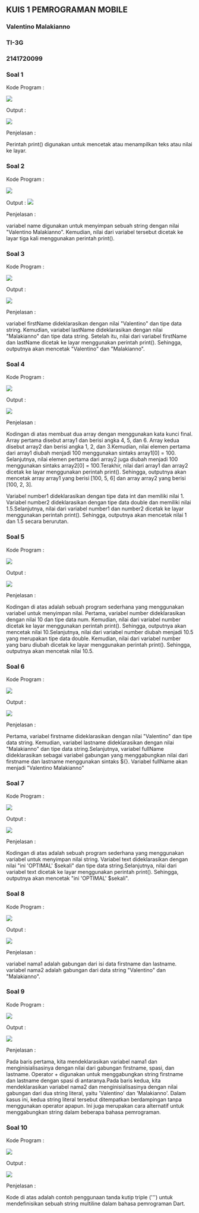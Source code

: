 ## KUIS 1 PEMROGRAMAN MOBILE

### Valentino Malakianno
### TI-3G
### 2141720099

### Soal 1
Kode Program :

![](ss_kuis/s1.png)

Output :

![](ss_kuis/j1.png)

Penjelasan :

Perintah print() digunakan untuk mencetak atau menampilkan teks atau nilai ke layar.

### Soal 2
Kode Program :

![](ss_kuis/s2.png)

Output : 
![](ss_kuis/j2.png)

Penjelasan : 

variabel name digunakan untuk menyimpan sebuah string dengan nilai "Valentino Malakianno". Kemudian, nilai dari variabel tersebut dicetak ke layar tiga kali menggunakan perintah print().

### Soal 3
Kode Program :

![](ss_kuis/s3.png)

Output : 

![](ss_kuis/j3.png)

Penjelasan : 

variabel firstName dideklarasikan dengan nilai "Valentino" dan tipe data string. Kemudian, variabel lastName dideklarasikan dengan nilai "Malakianno" dan tipe data string. Setelah itu, nilai dari variabel firstName dan lastName dicetak ke layar menggunakan perintah print(). Sehingga, outputnya akan mencetak "Valentino" dan "Malakianno".

### Soal 4
Kode Program :

![](ss_kuis/s4.png)

Output : 

![](ss_kuis/j4.png)

Penjelasan : 

Kodingan di atas membuat dua array dengan menggunakan kata kunci final. Array pertama disebut array1 dan berisi angka 4, 5, dan 6. Array kedua disebut array2 dan berisi angka 1, 2, dan 3.Kemudian, nilai elemen pertama dari array1 diubah menjadi 100 menggunakan sintaks array1[0] = 100. Selanjutnya, nilai elemen pertama dari array2 juga diubah menjadi 100 menggunakan sintaks array2[0] = 100.Terakhir, nilai dari array1 dan array2 dicetak ke layar menggunakan perintah print(). Sehingga, outputnya akan mencetak array array1 yang berisi [100, 5, 6] dan array array2 yang berisi [100, 2, 3].

Variabel number1 dideklarasikan dengan tipe data int dan memiliki nilai 1. Variabel number2 dideklarasikan dengan tipe data double dan memiliki nilai 1.5.Selanjutnya, nilai dari variabel number1 dan number2 dicetak ke layar menggunakan perintah print(). Sehingga, outputnya akan mencetak nilai 1 dan 1.5 secara berurutan.

### Soal 5
Kode Program :

![](ss_kuis/s5.png)

Output : 

![](ss_kuis/j5.png)

Penjelasan : 

Kodingan di atas adalah sebuah program sederhana yang menggunakan variabel untuk menyimpan nilai. Pertama, variabel number dideklarasikan dengan nilai 10 dan tipe data num. Kemudian, nilai dari variabel number dicetak ke layar menggunakan perintah print(). Sehingga, outputnya akan mencetak nilai 10.Selanjutnya, nilai dari variabel number diubah menjadi 10.5 yang merupakan tipe data double. Kemudian, nilai dari variabel number yang baru diubah dicetak ke layar menggunakan perintah print(). Sehingga, outputnya akan mencetak nilai 10.5.

### Soal 6
Kode Program :

![](ss_kuis/s6.png)

Output : 

![](ss_kuis/j6.png)

Penjelasan : 

Pertama, variabel firstname dideklarasikan dengan nilai "Valentino" dan tipe data string. Kemudian, variabel lastname dideklarasikan dengan nilai "Malakianno" dan tipe data string.Selanjutnya, variabel fullName dideklarasikan sebagai variabel gabungan yang menggabungkan nilai dari firstname dan lastname menggunakan sintaks ${}. Variabel fullName akan menjadi "Valentino Malakianno" 

### Soal 7
Kode Program :

![](ss_kuis/s7.png)

Output : 

![](ss_kuis/j7.png)

Penjelasan : 

Kodingan di atas adalah sebuah program sederhana yang menggunakan variabel untuk menyimpan nilai string. Variabel text dideklarasikan dengan nilai "ini 'OPTIMAL' $sekali" dan tipe data string.Selanjutnya, nilai dari variabel text dicetak ke layar menggunakan perintah print(). Sehingga, outputnya akan mencetak "ini 'OPTIMAL' $sekali".

### Soal 8
Kode Program :

![](ss_kuis/s8.png)

Output : 

![](ss_kuis/j8.png)

Penjelasan : 

variabel nama1 adalah gabungan dari isi data firstname dan lastname. variabel nama2 adalah gabungan dari data string "Valentino" dan "Malakianno".

### Soal 9
Kode Program :

![](ss_kuis/s9.png)

Output : 

![](ss_kuis/j9.png)

Penjelasan : 

Pada baris pertama, kita mendeklarasikan variabel nama1 dan menginisialisasinya dengan nilai dari gabungan firstname, spasi, dan lastname. Operator + digunakan untuk menggabungkan string firstname dan lastname dengan spasi di antaranya.Pada baris kedua, kita mendeklarasikan variabel nama2 dan menginisialisasinya dengan nilai gabungan dari dua string literal, yaitu 'Valentino' dan 'Malakianno'. Dalam kasus ini, kedua string literal tersebut ditempatkan berdampingan tanpa menggunakan operator apapun. Ini juga merupakan cara alternatif untuk menggabungkan string dalam beberapa bahasa pemrograman.

### Soal 10
Kode Program :

![](ss_kuis/s10.png)

Output : 

![](ss_kuis/j10.png)

Penjelasan : 

Kode di atas adalah contoh penggunaan tanda kutip triple (''') untuk mendefinisikan sebuah string multiline dalam bahasa pemrograman Dart.